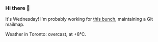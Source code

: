 ### Hi there :wave:

It's Wednesday! I'm probably working for [this bunch](https://github.com/kohofinancial), maintaining a Git mailmap.

Weather in Toronto: overcast, at +8°C.
